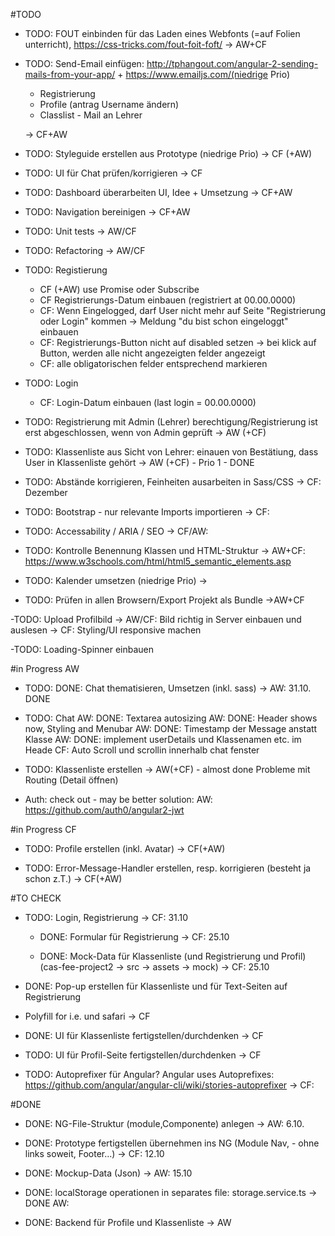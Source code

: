 #TODO
- TODO: FOUT einbinden für das Laden eines Webfonts (=auf Folien unterricht), https://css-tricks.com/fout-foit-foft/
-> AW+CF 

- TODO: Send-Email einfügen: http://tphangout.com/angular-2-sending-mails-from-your-app/ + https://www.emailjs.com/(niedrige Prio)
  - Registrierung
  - Profile (antrag Username ändern)
  - Classlist - Mail an Lehrer
  
  -> CF+AW

- TODO: Styleguide erstellen aus Prototype (niedrige Prio)
-> CF (+AW) 

- TODO: UI für Chat prüfen/korrigieren
-> CF

- TODO: Dashboard überarbeiten UI, Idee + Umsetzung
-> CF+AW

- TODO: Navigation bereinigen
-> CF+AW

- TODO: Unit tests
-> AW/CF

- TODO: Refactoring
-> AW/CF

- TODO: Registierung
    - CF (+AW) use Promise oder Subscribe
    - CF Registrierungs-Datum einbauen (registriert at 00.00.0000)
    - CF: Wenn Eingelogged, darf User nicht mehr auf Seite "Registrierung oder Login" kommen -> Meldung "du bist schon eingeloggt" einbauen
    - CF: Registrierungs-Button nicht auf disabled setzen -> bei klick auf Button, werden alle nicht angezeigten felder angezeigt
    - CF: alle obligatorischen felder entsprechend markieren

- TODO: Login
    - CF: Login-Datum einbauen (last login = 00.00.0000)

- TODO: Registrierung mit Admin (Lehrer) berechtigung/Registrierung ist erst abgeschlossen, wenn von Admin geprüft
-> AW (+CF)

- TODO: Klassenliste aus Sicht von Lehrer: einauen von Bestätiung, dass User in Klassenliste gehört
-> AW (+CF) - Prio 1 - DONE

- TODO: Abstände korrigieren, Feinheiten ausarbeiten in Sass/CSS
-> CF: Dezember

- TODO: Bootstrap - nur relevante Imports importieren
-> CF: 

- TODO: Accessability / ARIA / SEO
-> CF/AW:

- TODO: Kontrolle Benennung Klassen und HTML-Struktur
-> AW+CF:
https://www.w3schools.com/html/html5_semantic_elements.asp

- TODO: Kalender umsetzen (niedrige Prio)
-> 

 - TODO: Prüfen in allen Browsern/Export Projekt als Bundle
 ->AW+CF
 
 -TODO: Upload Profilbild
  -> AW/CF: Bild richtig in Server einbauen und auslesen
  -> CF: Styling/UI responsive machen 
  
-TODO: Loading-Spinner einbauen
 
 #in Progress AW
 - TODO: DONE: Chat thematisieren, Umsetzen (inkl. sass)
 -> AW: 31.10. DONE
 
 - TODO:  Chat
     AW: DONE: Textarea autosizing
     AW: DONE: Header shows now, Styling and Menubar
     AW: DONE: Timestamp der Message anstatt Klasse
     AW: DONE: implement userDetails und Klassenamen  etc. im Heade
     CF: Auto Scroll und scrollin innerhalb chat fenster 
   
  
- TODO: Klassenliste erstellen
-> AW(+CF) - almost done
  Probleme mit Routing (Detail öffnen)

- Auth: check out - may be better solution:
    AW: https://github.com/auth0/angular2-jwt 
 
#in Progress CF
  - TODO: Profile erstellen (inkl. Avatar)
  -> CF(+AW)

 - TODO: Error-Message-Handler erstellen, resp. korrigieren (besteht ja schon z.T.)
 -> CF(+AW)

#TO CHECK
- TODO: Login, Registrierung
-> CF: 31.10
  - DONE: Formular für Registrierung
  -> CF: 25.10
  
  - DONE: Mock-Data für Klassenliste (und Registrierung und Profil)
  (cas-fee-project2 -> src -> assets -> mock)
    -> CF: 25.10
 
 - DONE: Pop-up erstellen für Klassenliste und für Text-Seiten auf Registrierung
  - Polyfill for i.e. und safari
 -> CF
 
 - DONE: UI für Klassenliste fertigstellen/durchdenken
  -> CF
  
 - TODO: UI für Profil-Seite fertigstellen/durchdenken
  -> CF
  
- TODO: Autoprefixer für Angular?
  Angular uses Autoprefixes: https://github.com/angular/angular-cli/wiki/stories-autoprefixer
-> CF:

#DONE
- DONE: NG-File-Struktur (module,Componente) anlegen
-> AW: 6.10.

- DONE: Prototype fertigstellen übernehmen ins NG (Module Nav, - ohne links soweit, Footer...)
-> CF: 12.10

- DONE: Mockup-Data (Json)
-> AW: 15.10

- DONE: localStorage operationen in separates file: storage.service.ts
-> DONE AW:

- DONE: Backend für Profile und Klassenliste
-> AW
